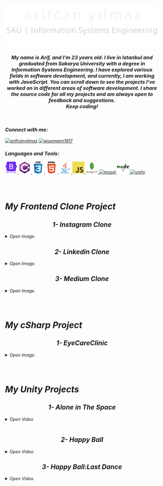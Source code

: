 <p align="center">
  <picture>
    <img src="Untitled (1).svg" alt="arifcan yılmaz" />
  </picture>
</p>

<h3 align="center"><i> My name is Arif, and I’m 23 years old. I live in Istanbul and graduated from Sakarya University with a degree in Information Systems Engineering. I have explored various fields in software development, and currently, I am working with JavaScript. You can scroll down to see the projects I've worked on in different areas of software development. I share the source code for all my projects and am always open to feedback and suggestions. <i> <br> Keep coding!</h3>
<br> 
<h3 align="left">Connect with me:</h3>
<p align="left">
<a href="https://linkedin.com/in/arifcanyilmaz" target="blank"><img align="center" src="https://raw.githubusercontent.com/rahuldkjain/github-profile-readme-generator/master/src/images/icons/Social/linked-in-alt.svg" alt="arifcanyilmaz" height="30" width="40" /></a>
<a href="https://www.hackerrank.com/wisemann1917" target="blank"><img align="center" src="https://raw.githubusercontent.com/rahuldkjain/github-profile-readme-generator/master/src/images/icons/Social/hackerrank.svg" alt="wisemann1917" height="30" width="40" /></a>
</p>
<h3 align="left">Languages and Tools:</h3>
<p align="left"> <a href="https://getbootstrap.com" target="_blank" rel="noreferrer"> <img src="https://raw.githubusercontent.com/devicons/devicon/master/icons/bootstrap/bootstrap-plain-wordmark.svg" alt="bootstrap" width="40" height="40"/> </a> <a href="https://www.w3schools.com/cs/" target="_blank" rel="noreferrer"> <img src="https://raw.githubusercontent.com/devicons/devicon/master/icons/csharp/csharp-original.svg" alt="csharp" width="40" height="40"/> </a> <a href="https://www.w3schools.com/css/" target="_blank" rel="noreferrer"> <img src="https://raw.githubusercontent.com/devicons/devicon/master/icons/css3/css3-original-wordmark.svg" alt="css3" width="40" height="40"/> </a> <a href="https://www.w3.org/html/" target="_blank" rel="noreferrer"> <img src="https://raw.githubusercontent.com/devicons/devicon/master/icons/html5/html5-original-wordmark.svg" alt="html5" width="40" height="40"/> </a> <a href="https://www.java.com" target="_blank" rel="noreferrer"> <img src="https://raw.githubusercontent.com/devicons/devicon/master/icons/java/java-original.svg" alt="java" width="40" height="40"/> </a> <a href="https://developer.mozilla.org/en-US/docs/Web/JavaScript" target="_blank" rel="noreferrer"> <img src="https://raw.githubusercontent.com/devicons/devicon/master/icons/javascript/javascript-original.svg" alt="javascript" width="40" height="40"/> </a> <a href="https://www.mongodb.com/" target="_blank" rel="noreferrer"> <img src="https://raw.githubusercontent.com/devicons/devicon/master/icons/mongodb/mongodb-original-wordmark.svg" alt="mongodb" width="40" height="40"/> </a> <a href="https://www.microsoft.com/en-us/sql-server" target="_blank" rel="noreferrer"> <img src="https://www.svgrepo.com/show/303229/microsoft-sql-server-logo.svg" alt="mssql" width="40" height="40"/> </a> <a href="https://nodejs.org" target="_blank" rel="noreferrer"> <img src="https://raw.githubusercontent.com/devicons/devicon/master/icons/nodejs/nodejs-original-wordmark.svg" alt="nodejs" width="40" height="40"/> </a> <a href="https://unity.com/" target="_blank" rel="noreferrer"> <img src="https://www.vectorlogo.zone/logos/unity3d/unity3d-icon.svg" alt="unity" width="40" height="40"/> </a> </p>
<br><br>

<h1>My Frontend Clone Project</h1>
<h2 align="center">1- <i>Instagram Clone</i></h2>  
<details>
  <summary>Open Image.</summary>
  
  ![Instagram Clone](https://github.com/user-attachments/assets/26672940-5ac5-4d49-a92c-a9ae42890db6)
</details>


<h2 align="center">2- <i>Linkedin Clone</i></h2>  
<details>
<summary>Open Image.</summary>
  
![Linkedin Clone](https://github.com/user-attachments/assets/28f8a191-c404-4ae7-a99e-23e1ea22bba0)
</details>


<h2 align="center">3- <i>Medium Clone</i></h2>  
<details>
<summary>Open Image.</summary> 
  
![Medium Clone](https://github.com/user-attachments/assets/d6797802-7cb7-444b-a6e7-8b5222f49880)
</details>

<br><br>
<h1>My cSharp Project</h1>
<h2 align="center">1- <i>EyeCareClinic</i></h2>  
<details>
  <summary>Open Image.</summary>

![eyecareclinic](https://github.com/user-attachments/assets/29531333-59b8-406e-9eb8-9837e7e81395)
</details>


<br><br>
<h1>My Unity Projects</h1>
<h2 align="center">1- <i>Alone in The Space</i></h2>
<details>
<summary>Open Video</summary>
  
https://github.com/user-attachments/assets/d785f65b-50a5-4bc0-8157-9a86b28195ca
</details>
<br>
<h2 align="center">2- <i>Happy Ball</i></h2>
<details>
<summary>Open Video.</summary>
  
https://github.com/user-attachments/assets/49101af0-1d83-44af-9bdc-5fe8d3a6a956
</details>
<h2 align="center">3- <i>Happy Ball:Last Dance</i></h2>
<details>
<summary>Open Video.</summary>
  
https://github.com/user-attachments/assets/b77f6b7c-bfd4-445c-869b-adf428ef4146
</details>



